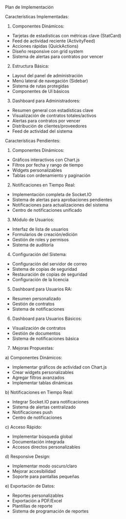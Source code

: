 Plan de Implementación

Características Implementadas:

1. Componentes Dinámicos:

- Tarjetas de estadísticas con métricas clave (StatCard)
- Feed de actividad reciente (ActivityFeed)
- Acciones rápidas (QuickActions)
- Diseño responsive con grid system
- Sistema de alertas para contratos por vencer

2. Estructura Básica:

- Layout del panel de administración
- Menú lateral de navegación (Sidebar)
- Sistema de rutas protegidas
- Componentes de UI básicos

3. Dashboard para Administradores:

- Resumen general con estadísticas clave
- Visualización de contratos totales/activos
- Alertas para contratos por vencer
- Distribución de clientes/proveedores
- Feed de actividad del sistema

Características Pendientes:

1. Componentes Dinámicos:

- Gráficos interactivos con Chart.js
- Filtros por fecha y rango de tiempo
- Widgets personalizables
- Tablas con ordenamiento y paginación

2. Notificaciones en Tiempo Real:

- Implementación completa de Socket.IO
- Sistema de alertas para aprobaciones pendientes
- Notificaciones para actualizaciones del sistema
- Centro de notificaciones unificado

3. Módulo de Usuarios:

- Interfaz de lista de usuarios
- Formularios de creación/edición
- Gestión de roles y permisos
- Sistema de auditoría

4. Configuración del Sistema:

- Configuración del servidor de correo
- Sistema de copias de seguridad
- Restauración de copias de seguridad
- Configuración de la licencia

5. Dashboard para Usuarios RA:

- Resumen personalizado
- Gestión de contratos
- Sistema de notificaciones

6. Dashboard para Usuarios Básicos:

- Visualización de contratos
- Gestión de documentos
- Sistema de notificaciones básica

7. Mejoras Propuestas:

a) Componentes Dinámicos:

- Implementar gráficos de actividad con Chart.js
- Crear widgets personalizables
- Agregar filtros avanzados
- Implementar tablas dinámicas

b) Notificaciones en Tiempo Real:

- Integrar Socket.IO para notificaciones
- Sistema de alertas centralizado
- Notificaciones push
- Centro de notificaciones

c) Acceso Rápido:

- Implementar búsqueda global
- Documentación integrada
- Accesos directos personalizables

d) Responsive Design:

- Implementar modo oscuro/claro
- Mejorar accesibilidad
- Soporte para pantallas pequeñas

e) Exportación de Datos:

- Reportes personalizables
- Exportación a PDF/Excel
- Plantillas de reporte
- Sistema de programación de reportes
